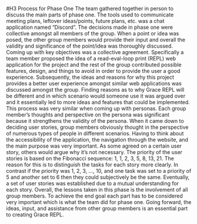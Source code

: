 #H3 Process for Phase One
 The team gathered together in person to discuss the main parts of phase one. The tools used to communicate meeting plans, leftover ideas/points, future plans, etc. was a chat application named “Discord”. The decisions made in phase one were collective amongst all members of the group. When a point or idea was posed, the other group members would provide their input and overall the validity and significance of the point/idea was thoroughly discussed. Coming up with key objectives was a collective agreement.
  Specifically a team member proposed the idea of a read-eval-loop print (REPL) web application for the project and the rest of the group contributed possible features, design, and things to avoid in order to provide the user a good experience. Subsequently, the ideas and reasons for why this project provides a better user experience amongst similar web applications was discussed amongst the group. Finding reasons as to why Grace REPL will be different and in which scenario would someone use it was argued over and it essentially led to more ideas and features that could be implemented. This process was very similar when coming up with personas. Each group member’s thoughts and perspective on the persona was significant because it strengthens the validity of the persona. 
  When it came down to deciding user stories, group members obviously thought in the perspective of numerous types of people in different scenarios. Having to think about the accessibility of the application, the navigation through the website, and the main purpose was very important. As some agreed on a certain user story, others would argue why it’s not necessary. The priority of the user stories is based on the Fibonacci sequence: 1, 1, 2, 3, 5, 8, 13, 21. The reason for this is to distinguish the tasks for each story more clearly. In contrast if the priority was 1, 2, 3, …, 10, and one task was set to a priority of 5 and another set to 6 then they could subjectively be the same. Eventually, a set of user stories was established due to a mutual understanding for each story.
  Overall, the lessons taken in this phase is the involvement of all group members. To achieve the end goal each part has to be considered very important which is what the team did for phase one. Going forward, the ideas, input, and assistance from other group members is an essential part to creating Grace REPL. 
